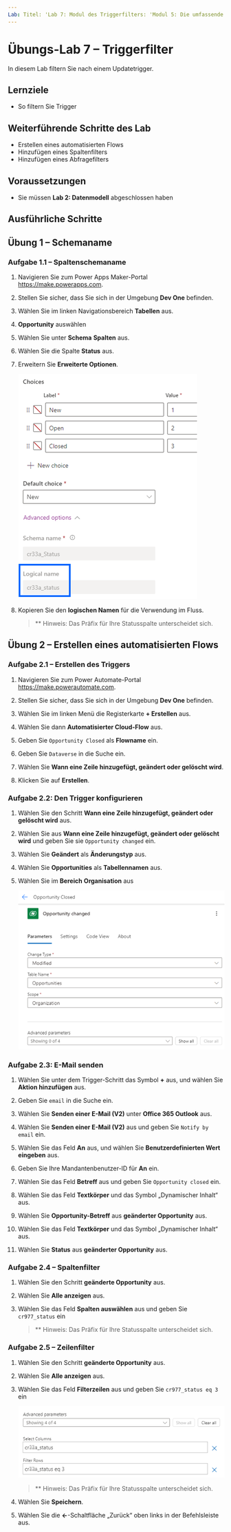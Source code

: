 ```yaml
---
Lab: Titel: 'Lab 7: Modul des Triggerfilters: 'Modul 5: Die umfassende Integration von Power Automate in mehrere Datenquellen
---
```


# Übungs-Lab 7 – Triggerfilter

In diesem Lab filtern Sie nach einem Updatetrigger.

## Lernziele

- So filtern Sie Trigger

## Weiterführende Schritte des Lab

- Erstellen eines automatisierten Flows
- Hinzufügen eines Spaltenfilters
- Hinzufügen eines Abfragefilters

## Voraussetzungen

- Sie müssen **Lab 2: Datenmodell** abgeschlossen haben

## Ausführliche Schritte

## Übung 1 – Schemaname

### Aufgabe 1.1 – Spaltenschemaname

1. Navigieren Sie zum Power Apps Maker-Portal <https://make.powerapps.com>.

1. Stellen Sie sicher, dass Sie sich in der Umgebung **Dev One** befinden.

1. Wählen Sie im linken Navigationsbereich **Tabellen** aus.

1. **Opportunity** auswählen

1. Wählen Sie unter **Schema** **Spalten** aus.

1. Wählen Sie die Spalte **Status** aus.

1. Erweitern Sie **Erweiterte Optionen**.

    ![Screenshot des Spaltenschemanamens.](../media/column-schema-name.png)

1. Kopieren Sie den **logischen Namen** für die Verwendung im Fluss.

   > ** Hinweis: Das Präfix für Ihre Statusspalte unterscheidet sich.

## Übung 2 – Erstellen eines automatisierten Flows

### Aufgabe 2.1 – Erstellen des Triggers

1. Navigieren Sie zum Power Automate-Portal <https://make.powerautomate.com>.

1. Stellen Sie sicher, dass Sie sich in der Umgebung **Dev One** befinden.

1. Wählen Sie im linken Menü die Registerkarte **+ Erstellen** aus.

1. Wählen Sie dann **Automatisierter Cloud-Flow** aus.

1. Geben Sie `Opportunity Closed` als **Flowname** ein.

1. Geben Sie `Dataverse` in die Suche ein.

1. Wählen Sie **Wann eine Zeile hinzugefügt, geändert oder gelöscht wird**.

1. Klicken Sie auf **Erstellen**.

### Aufgabe 2.2: Den Trigger konfigurieren

1. Wählen Sie den Schritt **Wann eine Zeile hinzugefügt, geändert oder gelöscht wird** aus.

1. Wählen Sie aus **Wann eine Zeile hinzugefügt, geändert oder gelöscht wird** und geben Sie sie `Opportunity changed` ein.

1. Wählen Sie **Geändert** als **Änderungstyp** aus.

1. Wählen Sie **Opportunities** als **Tabellennamen** aus.

1. Wählen Sie im **Bereich** **Organisation** aus

    ![Screenshot des Triggers zu Zeilen Aktualisierung.](../media/update-trigger.png)

### Aufgabe 2.3: E-Mail senden

1. Wählen Sie unter dem Trigger-Schritt das Symbol **+** aus, und wählen Sie **Aktion hinzufügen** aus.

1. Geben Sie `email` in die Suche ein.

1. Wählen Sie **Senden einer E-Mail (V2)** unter **Office 365 Outlook** aus.

1. Wählen Sie **Senden einer E-Mail (V2)** aus und geben Sie `Notify by email` ein.

1. Wählen Sie das Feld **An** aus, und wählen Sie **Benutzerdefinierten Wert eingeben** aus.

1. Geben Sie Ihre Mandantenbenutzer-ID für **An** ein.

1. Wählen Sie das Feld **Betreff** aus und geben Sie `Opportunity closed` ein.

1. Wählen Sie das Feld **Textkörper** und das Symbol „Dynamischer Inhalt“ aus.

1. Wählen Sie **Opportunity-Betreff** aus **geänderter Opportunity** aus.

1. Wählen Sie das Feld **Textkörper** und das Symbol „Dynamischer Inhalt“ aus.

1. Wählen Sie **Status** aus **geänderter Opportunity** aus.

### Aufgabe 2.4 – Spaltenfilter

1. Wählen Sie den Schritt **geänderte Opportunity** aus.

1. Wählen Sie **Alle anzeigen** aus.

1. Wählen Sie das Feld **Spalten auswählen** aus und geben Sie `cr977_status` ein

   > ** Hinweis: Das Präfix für Ihre Statusspalte unterscheidet sich.

### Aufgabe 2.5 – Zeilenfilter

1. Wählen Sie den Schritt **geänderte Opportunity** aus.

1. Wählen Sie **Alle anzeigen** aus.

1. Wählen Sie das Feld **Filterzeilen** aus und geben Sie `cr977_status eq 3` ein

    ![Screenshot des Triggerfilters.](../media/trigger-filter.png)

    > ** Hinweis: Das Präfix für Ihre Statusspalte unterscheidet sich.

1. Wählen Sie **Speichern**.

1. Wählen Sie die **<-**-Schaltfläche „Zurück“ oben links in der Befehlsleiste aus.
